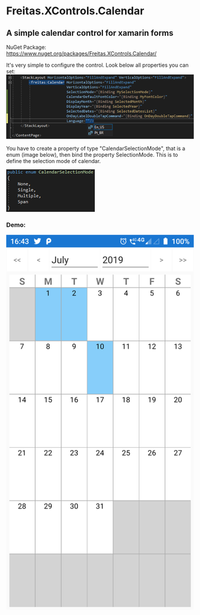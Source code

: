 # Freitas.XControls.Calendar
## A simple calendar control for xamarin forms

NuGet Package: https://www.nuget.org/packages/Freitas.XControls.Calendar/

It's very simple to configure the control. Look below all properties you can set:
![config](https://github.com/victorduartedefreitas/Freitas.XControls.Calendar/blob/master/src/assets/bindings.png)

You have to create a property of type "CalendarSelectionMode", that is a enum (image below), then bind the property SelectionMode. This is to define the selection mode of calendar.

![selectionmode](https://github.com/victorduartedefreitas/Freitas.XControls.Calendar/blob/master/src/assets/calendar-selection-mode.png)

### Demo:
![demo](https://github.com/victorduartedefreitas/Freitas.XControls.Calendar/blob/master/src/assets/demo.png)
